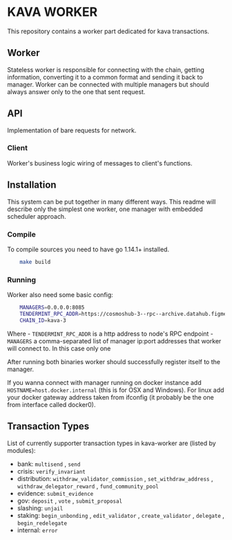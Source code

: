 # KAVA WORKER

This repository contains a worker part dedicated for kava transactions.

## Worker
Stateless worker is responsible for connecting with the chain, getting information, converting it to a common format and sending it back to manager.
Worker can be connected with multiple managers but should always answer only to the one that sent request.

## API
Implementation of bare requests for network.

### Client
Worker's business logic wiring of messages to client's functions.


## Installation
This system can be put together in many different ways.
This readme will describe only the simplest one worker, one manager with embedded scheduler approach.

### Compile
To compile sources you need to have go 1.14.1+ installed.

```bash
    make build
```

### Running
Worker also need some basic config:

```bash
    MANAGERS=0.0.0.0:8085
    TENDERMINT_RPC_ADDR=https://cosmoshub-3--rpc--archive.datahub.figment.io
    CHAIN_ID=kava-3
```

Where
    - `TENDERMINT_RPC_ADDR` is a http address to node's RPC endpoint
    - `MANAGERS` a comma-separated list of manager ip:port addresses that worker will connect to. In this case only one

After running both binaries worker should successfully register itself to the manager.

If you wanna connect with manager running on docker instance add `HOSTNAME=host.docker.internal` (this is for OSX and Windows). For linux add your docker gateway address taken from ifconfig (it probably be the one from interface called docker0).

## Transaction Types
List of currently supporter transaction types in kava-worker are (listed by modules):
- bank:
    `multisend` , `send`
- crisis:
    `verify_invariant`
- distribution:
    `withdraw_validator_commission` , `set_withdraw_address` , `withdraw_delegator_reward` , `fund_community_pool`
- evidence:
    `submit_evidence`
- gov:
    `deposit` , `vote` , `submit_proposal`
- slashing:
    `unjail`
- staking:
    `begin_unbonding` , `edit_validator` , `create_validator` , `delegate` , `begin_redelegate`
- internal:
    `error`
